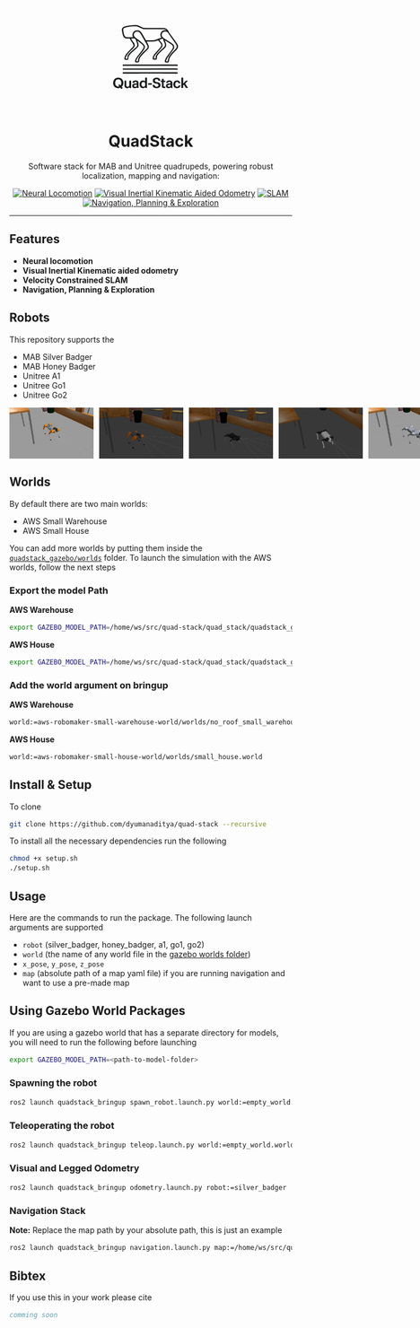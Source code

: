 <p align="center">
  <img src="media/quadstack-logo-v1.png" alt="QuadStack Logo" width="180" />
</p>

<h1 align="center">QuadStack</h1>

<p align="center">
  Software stack for MAB and Unitree quadrupeds, powering robust localization, mapping and navigation:
</p>

<p align="center">
  <a href="#"><img src="https://img.shields.io/badge/⚙️-Neural%20Locomotion-blue?style=flat-square" alt="Neural Locomotion" /></a>
  <a href="#"><img src="https://img.shields.io/badge/🎥-VIO%20Odometry-blue?style=flat-square" alt="Visual Inertial Kinematic Aided Odometry" /></a>
  <a href="#"><img src="https://img.shields.io/badge/🗺️-SLAM-blue?style=flat-square" alt="SLAM" /></a>
  <a href="#"><img src="https://img.shields.io/badge/🤖-Navigation%20%26%20Planning-blue?style=flat-square" alt="Navigation, Planning & Exploration" /></a>
</p>

---

## Features

- **Neural locomotion**  
- **Visual Inertial Kinematic aided odometry**  
- **Velocity Constrained SLAM**  
- **Navigation, Planning & Exploration**  



## Robots

This repository supports the 
- MAB Silver Badger 
- MAB Honey Badger
- Unitree A1
- Unitree Go1
- Unitree Go2  

<div style="display: flex; justify-content: space-between;">
    <img src="./media/1.png" alt="Image 1" width="150" style="margin-right: 10px;">
    <img src="./media/2.png" alt="Image 2" width="150" style="margin-right: 10px;">
    <img src="./media/3.png" alt="Image 3" width="150" style="margin-right: 10px;">
    <img src="./media/4.png" alt="Image 4" width="150" style="margin-right: 10px;">
    <img src="./media/5.png" alt="Image 5" width="150">
</div>

## Worlds
By default there are two main worlds:

- AWS Small Warehouse
- AWS Small House

You can add more worlds by putting them inside the [`quadstack_gazebo/worlds`](quad_stack/quadstack_gazebo/worlds/) folder. To launch the simulation with the AWS worlds, follow the next steps

### Export the model Path
**AWS Warehouse**
```bash
export GAZEBO_MODEL_PATH=/home/ws/src/quad-stack/quad_stack/quadstack_gazebo/worlds/aws-robomaker-small-warehouse-world/models
```

**AWS House**
```bash
export GAZEBO_MODEL_PATH=/home/ws/src/quad-stack/quad_stack/quadstack_gazebo/worlds/aws-robomaker-small-house-world/models
```

### Add the world argument on bringup
**AWS Warehouse**
```bash
world:=aws-robomaker-small-warehouse-world/worlds/no_roof_small_warehouse.world
```

**AWS House**
```bash
world:=aws-robomaker-small-house-world/worlds/small_house.world
```


## Install & Setup
To clone

```bash
git clone https://github.com/dyumanaditya/quad-stack --recursive
```

To install all the necessary dependencies run the following

```bash
chmod +x setup.sh
./setup.sh
```

## Usage

Here are the commands to run the package. The following launch arguments are supported

- `robot` (silver_badger, honey_badger, a1, go1, go2)
- `world` (the name of any world file in the [gazebo worlds folder](./quad_stack/quadstack_gazebo/worlds/))
- `x_pose`, `y_pose`, `z_pose`
- `map` (absolute path of a map yaml file) if you are running navigation and want to use a pre-made map

## Using Gazebo World Packages
If you are using a gazebo world that has a separate directory for models, you will need to run the following before launching

```bash
export GAZEBO_MODEL_PATH=<path-to-model-folder>
```


### Spawning the robot

```bash
ros2 launch quadstack_bringup spawn_robot.launch.py world:=empty_world.world robot:=a1
```

### Teleoperating the robot

```bash
ros2 launch quadstack_bringup teleop.launch.py world:=empty_world.world robot:=a1
```

### Visual and Legged Odometry

```bash
ros2 launch quadstack_bringup odometry.launch.py robot:=silver_badger
```

### Navigation Stack
**Note:** Replace the map path by your absolute path, this is just an example
```bash
ros2 launch quadstack_bringup navigation.launch.py map:=/home/ws/src/quad-stack/quad_stack/quadstack_localization/maps/turtlebot_map.yaml robot:=a1
```

## Bibtex
If you use this in your work please cite

```bibtex
comming soon
```
